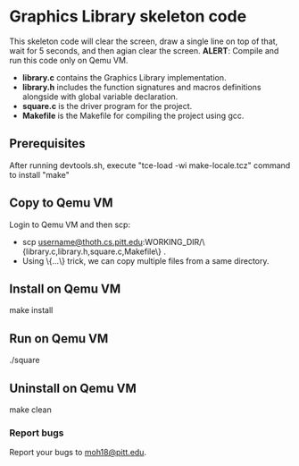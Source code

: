 # Graphics Library skeleton code
This skeleton code will clear the screen, draw a single line on top of that, wait for 5 seconds, and then agian clear the screen.
**ALERT**: Compile and run this code only on Qemu VM.

* **library.c** contains the Graphics Library implementation.
* **library.h** includes the function signatures  and macros definitions alongside with global variable declaration.
* **square.c** is the driver program for the project.
* **Makefile** is the Makefile for compiling the project using gcc.


## Prerequisites
After running devtools.sh, execute "tce-load -wi make-locale.tcz" command to install "make"

## Copy to Qemu VM
Login to Qemu VM and then scp:
* scp username@thoth.cs.pitt.edu:WORKING_DIR/\\{library.c,library.h,square.c,Makefile\\} .
* Using \\{...\\} trick, we can copy multiple files from a same directory.

## Install on Qemu VM
make install
## Run on Qemu VM
./square
## Uninstall on Qemu VM
make clean
  
### Report bugs
Report your bugs to moh18@pitt.edu.
